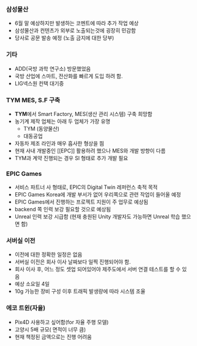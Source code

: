 ### 삼성물산

- 6월 말 예상하지만 발생하는 코멘트에 따라 추가 작업 예상
- 삼성물산과 컨텐츠가 외부로 노출되는것에 굉장히 민감함
- 당사로 공문 발송 예정 (노출 금지에 대한 당부)
 
### 기타
 - ADD(국방 과학 연구소) 방문했었음
 - 국방 산업에 스마트, 전산화를 빠르게 도입 하려 함. 
 - LIG넥스원 컨택 대기중 
 
### TYM MES, S.F 구축
 - **TYM**에서 Smart Factory, MES(생산 관리 시스템) 구축 희망함
 - 농기계 제작 업체는 아래 두 업체가 가장 유명 
	 - TYM (동양물산)
	 - 대동공업
 - 자동차 제조 라인과 매우 흡사한 형상을 띔
 - 현재 사내 개발중인 [[EPC]] 활용하려 했으나 MES와 개발 방향이 다름
 - TYM과 계약 진행되는 경우 SI 형태로 추가 개발 필요

### EPIC Games 
- 서비스 파트너 사 형태로, EPIC의 Digital Twin 레퍼런스 축적 목적
- EPIC Games Korea에 개발 부서가 없어 우리쪽으로 관련 작업이 들어올 예정
- EPIC Games에서 진행하는 프로젝트 지원이 주 업무로 예상됨
- backend 쪽 인력 보강 필요할 것으로 예상됨
- Unreal 인력 보강 시급함 (현재 충원된 Unity 개발자도 가능하면 Unreal 학습 했으면 함)


### 서버실 이전
- 이전에 대한 정확한 일정은 없음
- 서버실 이전은 회사 이사 날짜보다 일찍 진행되어야 함.
- 회사 이사 후, 어느 정도 셋업 되어있어야 제주도에서 서버 연결 테스트를 할 수 있음
- 예상 소요일 4일
- 10g 가능한 장비 구성 이후 트래픽 발생량에 따라 시스템 조율

### 에코 트윈(자율) 
- Pix4D 사용하고 싶어함(for 자율 주행 모델)
- 고양시 5배 규모( 면적이 너무 큼)
- 현재 책정된 금액으로는 진행 어려움